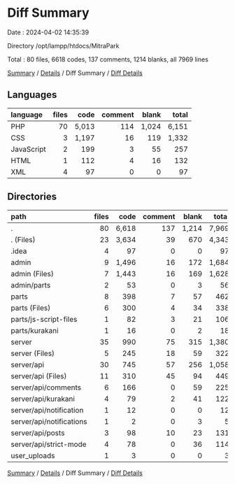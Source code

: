 # Diff Summary

Date : 2024-04-02 14:35:39

Directory /opt/lampp/htdocs/MitraPark

Total : 80 files,  6618 codes, 137 comments, 1214 blanks, all 7969 lines

[Summary](results.md) / [Details](details.md) / Diff Summary / [Diff Details](diff-details.md)

## Languages
| language | files | code | comment | blank | total |
| :--- | ---: | ---: | ---: | ---: | ---: |
| PHP | 70 | 5,013 | 114 | 1,024 | 6,151 |
| CSS | 3 | 1,197 | 16 | 119 | 1,332 |
| JavaScript | 2 | 199 | 3 | 55 | 257 |
| HTML | 1 | 112 | 4 | 16 | 132 |
| XML | 4 | 97 | 0 | 0 | 97 |

## Directories
| path | files | code | comment | blank | total |
| :--- | ---: | ---: | ---: | ---: | ---: |
| . | 80 | 6,618 | 137 | 1,214 | 7,969 |
| . (Files) | 23 | 3,634 | 39 | 670 | 4,343 |
| .idea | 4 | 97 | 0 | 0 | 97 |
| admin | 9 | 1,496 | 16 | 172 | 1,684 |
| admin (Files) | 7 | 1,443 | 16 | 169 | 1,628 |
| admin/parts | 2 | 53 | 0 | 3 | 56 |
| parts | 8 | 398 | 7 | 57 | 462 |
| parts (Files) | 6 | 300 | 4 | 34 | 338 |
| parts/js-script-files | 1 | 82 | 3 | 21 | 106 |
| parts/kurakani | 1 | 16 | 0 | 2 | 18 |
| server | 35 | 990 | 75 | 315 | 1,380 |
| server (Files) | 5 | 245 | 18 | 59 | 322 |
| server/api | 30 | 745 | 57 | 256 | 1,058 |
| server/api (Files) | 11 | 310 | 45 | 94 | 449 |
| server/api/comments | 6 | 166 | 0 | 59 | 225 |
| server/api/kurakani | 4 | 79 | 2 | 41 | 122 |
| server/api/notification | 1 | 12 | 0 | 0 | 12 |
| server/api/notifications | 1 | 2 | 0 | 3 | 5 |
| server/api/posts | 3 | 98 | 10 | 23 | 131 |
| server/api/strict-mode | 4 | 78 | 0 | 36 | 114 |
| user_uploads | 1 | 3 | 0 | 0 | 3 |

[Summary](results.md) / [Details](details.md) / Diff Summary / [Diff Details](diff-details.md)